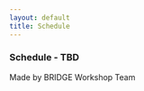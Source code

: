 ```yaml
---
layout: default
title: Schedule
---
```


<div class="post">
	<h3 class="pageTitle">Schedule - TBD</h3>
  

<p>Made by BRIDGE Workshop Team</p>

</div>
